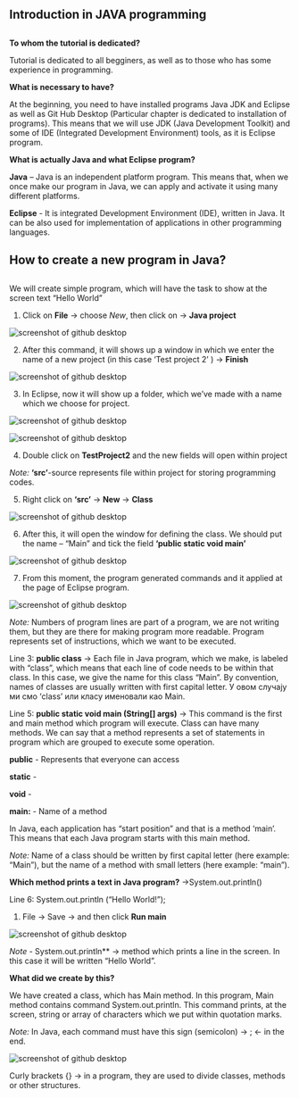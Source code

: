 ﻿## Introduction in JAVA programming<h2>

**To whom the tutorial is dedicated?**

Tutorial is dedicated to all begginers, as well as to those who has some experience in programming.


**What is necessary to have?**

At the beginning, you need to have installed programs Java JDK and Eclipse as well as Git Hub Desktop (Particular chapter is dedicated to installation of programs). This means that we will use JDK (Java Development Toolkit) and some of IDE (Integrated Development Environment) tools, as it is Eclipse program. 

**What is actually Java and what Eclipse program?**

**Java** – Java is an independent platform program. This means that, when we once make our program in Java, we can apply and activate it using many different platforms. 

**Eclipse** - It is integrated Development Environment (IDE), written in Java. It can be also used for implementation of applications in other programming languages.

## How to create a new program in Java?  <h2> 

We will create simple program, which will have the task to show at the screen text “Hello World”

1. Click on **File** -> choose *New*, then click on -> **Java project**

![screenshot of github desktop](/slike/eklips3.png)

2. After this command, it will shows up a window in which we enter the name of a new project (in this case ‘Test project 2’ )  -> **Finish**

![screenshot of github desktop](/slike/eklips4.png)

3. In Eclipse, now it will show up a folder, which we’ve made with a name which we choose for project.   
  
![screenshot of github desktop](/slike/eklips10.png) 
 
![screenshot of github desktop](/slike/3a.png)

4. Double click on **TestProject2** and the new fields will open within project

*Note:* **‘src’**-source represents file within project for storing programming codes. 

5. Right click on **‘src’** -> **New** -> **Class** 
 
![screenshot of github desktop](/slike/eklips5.png)

6. After this, it will open the window for defining the class. We should put the name – “Main” and tick the field **‘public static void main’**

 ![screenshot of github desktop](/slike/eklips11.png)

7. From this moment, the program generated commands and it applied at the page of Eclipse program.
 
![screenshot of github desktop](/slike/eklips01.JPG)

*Note:* Numbers of program lines are part of a program, we are not writing them, but they are there for making program more readable. Program represents set of instructions, which we want to be executed.

Line 3: **public class** -> Each file in Java program, which we make, is labeled with “class”, which means that each line of code needs to be within that class. 
In this case, we give the name for this class “Main”.  By convention, names of classes are usually written with first capital letter. У овом случају ми смо ‘class’ или класу именовали као Main. 

Line 5: **public static void main (String[] args)** ->  This command is the first and main method which program will execute. Class can have many methods. We can say that a method represents a set of statements in program which are grouped to execute some operation. 

**public** - Represents that everyone can access  
	
**static** -  
	
**void** -  
	
**main:** -  Name of a method

In Java, each application has “start position” and that is a method ‘main’. This means that each Java program starts with this main method.

*Note:* Name of a class should be written by first capital letter (here example: “Main”), but the name of a method with small letters (here example: “main”). 

**Which method prints a text in Java program?** →System.out.println()

Line 6: System.out.println (“Hello World!”); 

1. File → Save → and then click **Run main** 

![screenshot of github desktop](/slike/eklipse9.png) 
 
*Note* - System.out.println** → method which prints a line in the screen. In this case it will be written “Hello World”.

**What did we create by this?**

We have created a class, which has Main method. In this program, Main method contains command System.out.println. This command prints, at the screen, string or array of characters which we put within quotation marks. 

*Note:* In Java, each command must have this sign (semicolon) -> ; <- in the end. 

![screenshot of github desktop](/slike/4a.png)
 
Curly brackets {} -> in a program, they are used to divide classes, methods or other structures.

